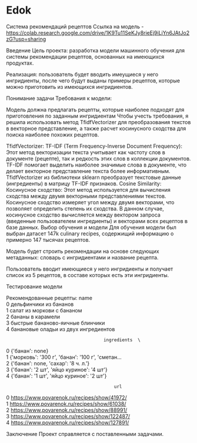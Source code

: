 # Edok
Система рекомендаций рецептов
Ссылка на модель - https://colab.research.google.com/drive/1K9Tu11SeKJy8rieEj9iLjYn6JAtJo2zG?usp=sharing

Введение
Цель проекта: разработка модели машинного обучения для системы рекомендации рецептов, основанных на имеющихся продуктах.

Реализация: пользователь будет вводить имеущиеся у него ингридиенты, после чего будут выданы примеры рецептов, которые можно приготовить из имеющихся ингридиентов.

Понимание задачи
Требования к модели:

Модель должна предлагать рецепты, которые наиболее подходят для приготовления по заданным ингридиентам
Чтобы учесть требования, я решила использовать метод TfidfVectorizer для преобразования текстов в векторное представление, а также расчет косинусного сходства для поиска наиболее похожих рецептов.

TfidfVectorizer:
TF-IDF (Term Frequency-Inverse Document Frequency): Этот метод векторизации текста учитывает как частоту слов в документе (рецепте), так и редкость этих слов в коллекции документов. TF-IDF помогает выделить наиболее значимые слова в документе, что делает векторное представление текста более информативным.
TfidfVectorizer из библиотеки sklearn преобразует текстовые данные (ингредиенты) в матрицу TF-IDF признаков.
Cosine Similarity:
Косинусное сходство: Этот метод используется для вычисления сходства между двумя векторными представлениями текстов. Косинусное сходство измеряет угол между двумя векторами, что позволяет определить степень их сходства.
В данном случае, косинусное сходство вычисляется между вектором запроса (введенные пользователем ингредиенты) и векторами всех рецептов в базе данных.
Выбор обучения и модели
Для обучения модели был выбран датасет 147k culinary recipes, содержищий информацию о примерно 147 тысячах рецептов.

Модель будет строить рекомендации на основе следующих метаданных: словарь с ингридиентами и название рецепта.

Пользователь вводит имеющиеся у него ингридиенты и получает список из 5 рецептов, в составе которых есть эти ингридиенты.

Тестирование модели

Рекомендованные рецепты:
                                    name  \
0                 дельфинчики из бананов   
1             салат из моркови с бананом   
2                      бананы в карамели   
3       быстрые бананово-яичные блинчики   
4  банановые оладьи из двух ингредиентов   

                                         ingredients  \
0                                    {'банан': none}   
1  {'морковь': '300 г', 'банан': '100 г', 'сметан...   
2                {'банан': none, 'сахар': '8 ч. л.'}   
3          {'банан': '2 шт', 'яйцо куриное': '4 шт'}   
4          {'банан': '1 шт', 'яйцо куриное': '2 шт'}   

                                             url  
0   https://www.povarenok.ru/recipes/show/41972/  
1   https://www.povarenok.ru/recipes/show/61038/  
2   https://www.povarenok.ru/recipes/show/88991/  
3  https://www.povarenok.ru/recipes/show/122487/  
4  https://www.povarenok.ru/recipes/show/127891/  

Заключение
Проект справляется с поставленными задачами.
